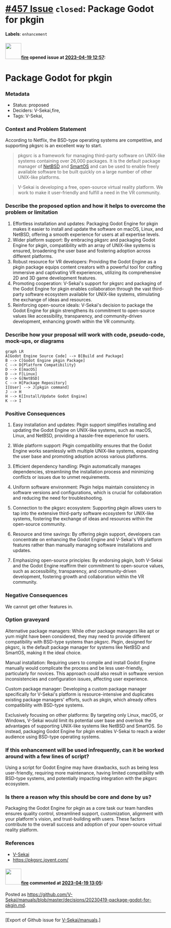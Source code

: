# [\#457 Issue](https://github.com/V-Sekai/manuals/issues/457) `closed`: Package Godot for pkgin
**Labels**: `enhancement`


#### <img src="https://avatars.githubusercontent.com/u/32321?u=c2e06a3d2b49a467aa907e54aa259516440267cc&v=4" width="50">[fire](https://github.com/fire) opened issue at [2023-04-19 12:57](https://github.com/V-Sekai/manuals/issues/457):

# Package Godot for pkgin
### Metadata

- Status: proposed <!-- draft | proposed | rejected | accepted | deprecated | superseded by -->
- Deciders: V-Sekai,fire,
- Tags: V-Sekai,


### Context and Problem Statement

According to Netflix, the BSD-type operating systems are competitive, and supporting pkgsrc is an excellent way to start.

> pkgsrc is a framework for managing third-party software on UNIX-like systems containing over 26,000 packages. It is the default package manager of [NetBSD](https://www.netbsd.org/) and [SmartOS](https://wiki.smartos.org/) and can be used to enable freely available software to be built quickly on a large number of other UNIX-like platforms.

> V-Sekai is developing a free, open-source virtual reality platform. We work to make it user-friendly and fulfill a need in the VR community.

### Describe the proposed option and how it helps to overcome the problem or limitation

1. Effortless installation and updates: Packaging Godot Engine for pkgin makes it easier to install and update the software on macOS, Linux, and NetBSD, offering a smooth experience for users at all expertise levels.
2. Wider platform support: By embracing pkgsrc and packaging Godot Engine for pkgin, compatibility with an array of UNIX-like systems is ensured, broadening the user base and fostering adoption across different platforms.
3. Robust resource for VR developers: Providing the Godot Engine as a pkgin package equips content creators with a powerful tool for crafting immersive and captivating VR experiences, utilizing its comprehensive 2D and 3D game development features.
4. Promoting cooperation: V-Sekai's support for pkgsrc and packaging of the Godot Engine for pkgin enables collaboration through the vast third-party software ecosystem available for UNIX-like systems, stimulating the exchange of ideas and resources.
5. Reinforcing open-source ideals: V-Sekai's decision to package the Godot Engine for pkgin strengthens its commitment to open-source values like accessibility, transparency, and community-driven development, enhancing growth within the VR community.

### Describe how your proposal will work with code, pseudo-code, mock-ups, or diagrams

 ```mermaid
graph LR
A[Godot Engine Source Code] --> B[Build and Package]
B --> C[Godot Engine pkgin Package]
C --> D{Platform Compatibility}
D --> E[macOS]
D --> F[Linux]
D --> G[NetBSD]
C --> H[Package Repository]
I[User] --> J[pkgin command]
J --> H
H --> K[Install/Update Godot Engine]
K --> I
```

### Positive Consequences

1. Easy installation and updates: Pkgin support simplifies installing and updating the Godot Engine on UNIX-like systems, such as macOS, Linux, and NetBSD, providing a hassle-free experience for users.

2. Wide platform support: Pkgin compatibility ensures that the Godot Engine works seamlessly with multiple UNIX-like systems, expanding the user base and promoting adoption across various platforms.

3. Efficient dependency handling: Pkgin automatically manages dependencies, streamlining the installation process and minimizing conflicts or issues due to unmet requirements.

4. Uniform software environment: Pkgin helps maintain consistency in software versions and configurations, which is crucial for collaboration and reducing the need for troubleshooting.

5. Connection to the pkgsrc ecosystem: Supporting pkgin allows users to tap into the extensive third-party software ecosystem for UNIX-like systems, fostering the exchange of ideas and resources within the open-source community.

6. Resource and time savings: By offering pkgin support, developers can concentrate on enhancing the Godot Engine and V-Sekai's VR platform features rather than manually managing software installations and updates.

7. Emphasizing open-source principles: By endorsing pkgin, both V-Sekai and the Godot Engine reaffirm their commitment to open-source values, such as accessibility, transparency, and community-driven development, fostering growth and collaboration within the VR community.

### Negative Consequences

We cannot get other features in.

### Option graveyard

Alternative package managers: While other package managers like apt or yum might have been considered, they may need to provide different compatibility with BSD-type systems than pkgsrc. Pkgin, designed for pkgsrc, is the default package manager for systems like NetBSD and SmartOS, making it the ideal choice.

Manual installation: Requiring users to compile and install Godot Engine manually would complicate the process and be less user-friendly, particularly for novices. This approach could also result in software version inconsistencies and configuration issues, affecting user experience.

Custom package manager: Developing a custom package manager specifically for V-Sekai's platform is resource-intensive and duplicates existing package managers' efforts, such as pkgin, which already offers compatibility with BSD-type systems.

Exclusively focusing on other platforms: By targeting only Linux, macOS, or Windows, V-Sekai would limit its potential user base and overlook the advantages of supporting UNIX-like systems like NetBSD and SmartOS. So instead, packaging Godot Engine for pkgin enables V-Sekai to reach a wider audience using BSD-type operating systems.

### If this enhancement will be used infrequently, can it be worked around with a few lines of script?

Using a script for Godot Engine may have drawbacks, such as being less user-friendly, requiring more maintenance, having limited compatibility with BSD-type systems, and potentially impacting integration with the pkgsrc ecosystem.

### Is there a reason why this should be core and done by us?

Packaging the Godot Engine for pkgin as a core task our team handles ensures quality control, streamlined support, customization, alignment with your platform's vision, and trust-building with users. These factors contribute to the overall success and adoption of your open-source virtual reality platform.

### References

- [V-Sekai](https://v-sekai.org/)
- https://pkgsrc.joyent.com/


#### <img src="https://avatars.githubusercontent.com/u/32321?u=c2e06a3d2b49a467aa907e54aa259516440267cc&v=4" width="50">[fire](https://github.com/fire) commented at [2023-04-19 13:05](https://github.com/V-Sekai/manuals/issues/457#issuecomment-1514702246):

Posted as https://github.com/V-Sekai/manuals/blob/master/decisions/20230419-package-godot-for-pkgin.md.


-------------------------------------------------------------------------------



[Export of Github issue for [V-Sekai/manuals](https://github.com/V-Sekai/manuals).]
